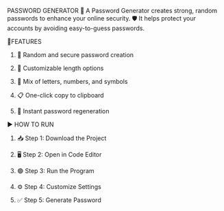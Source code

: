 PASSWORD GENERATOR
🔐 A Password Generator creates strong, random passwords to enhance your online security.
🛡️ It helps protect your accounts by avoiding easy-to-guess passwords.

🔐FEATURES

1. 🔀 Random and secure password creation

2. 🔢 Customizable length options

3. 🔡 Mix of letters, numbers, and symbols

4. 📋 One-click copy to clipboard

5. 🔁 Instant password regeneration

 ▶️ HOW TO RUN 

1. 📥 Step 1: Download the Project

2.  🖥️ Step 2: Open in Code Editor

3. 🟢 Step 3: Run the Program

4. ⚙️ Step 4: Customize Settings
 
5. ✅ Step 5: Generate Password
